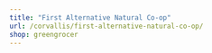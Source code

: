 ```yaml
---
title: "First Alternative Natural Co-op"
url: /corvallis/first-alternative-natural-co-op/
shop: greengrocer
---
```

